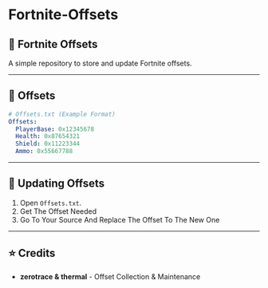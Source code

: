 # Fortnite-Offsets

## 📌 Fortnite Offsets
A simple repository to store and update Fortnite offsets.

---

## 📂 Offsets
```yaml
# Offsets.txt (Example Format)
Offsets:
  PlayerBase: 0x12345678
  Health: 0x87654321
  Shield: 0x11223344
  Ammo: 0x55667788
```

---

## 🔄 Updating Offsets
1. Open `Offsets.txt`.
2. Get The Offset Needed
3. Go To Your Source And Replace The Offset To The New One

---

## ⭐ Credits
- **zerotrace & thermal** - Offset Collection & Maintenance


